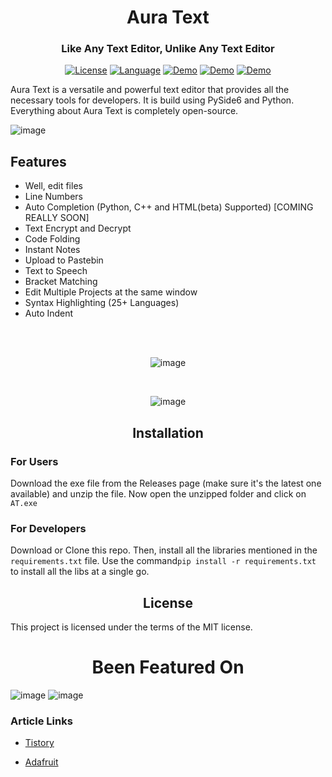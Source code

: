 <h1 align="center"> Aura Text</h1>

<h3 align="center"> Like Any Text Editor, Unlike Any Text Editor</h3>

<div align="center">

  <a href="https://opensource.org/licenses/MIT">![License](https://img.shields.io/badge/License-MIT-yellow)</a>
  <a href="https://opensource.org/">![Language](https://img.shields.io/badge/Open-Source-blue)</a>
  <a href="https://github.com/rohankishore/Aura-Text/releases">![Demo](https://img.shields.io/badge/Download-Now-indigo)</a>
  <a href="https://www.buymeacoffee.com/auratext">![Demo](https://img.shields.io/badge/Donate-BuyMeACoffee-red)</a>
  <a href="https://www.buymeacoffee.com/auratext">![Demo](https://img.shields.io/badge/Fiverr-Hire-green)</a>
</div>

Aura Text is a versatile and powerful text editor that provides all the necessary tools for developers. It is build using PySide6 and Python. Everything about Aura Text is completely open-source.

![image](https://github.com/rohankishore/Aura-Text/assets/109947257/ecfa855e-bcaa-4fbb-918f-efe0d8695c33)

## Features

- Well, edit files
- Line Numbers
- Auto Completion (Python, C++ and HTML(beta) Supported) [COMING REALLY SOON]
- Text Encrypt and Decrypt
- Code Folding
- Instant Notes
- Upload to Pastebin
- Text to Speech
- Bracket Matching
- Edit Multiple Projects at the same window
- Syntax Highlighting (25+ Languages)
- Auto Indent

<br>
<br>

<div align="center">

![image](https://github.com/rohankishore/Aura-Text/assets/109947257/5c94da8f-046b-47c4-ab8e-3744388a3e59)

<br>

![image](https://github.com/rohankishore/Aura-Text/assets/109947257/a80c8af4-2e74-4221-a446-e03cd209db58)

</div>


<h2 align="center">Installation</h2>

### For Users
Download the exe file from the Releases page (make sure it's the latest one available) and unzip the file. Now open the unzipped folder and click on `AT.exe`

### For Developers
Download or Clone this repo. Then, install all the libraries mentioned in the `requirements.txt` file.
Use the command`pip install -r requirements.txt` to install all the libs at a single go.


<h2 align="center">License</h2>
This project is licensed under the terms of the MIT license.


<h1 align="center">Been Featured On</h1>

![image](https://user-images.githubusercontent.com/109947257/229269607-5932f25a-7e87-4769-af9d-119a5b07477a.png)   ![image](https://user-images.githubusercontent.com/109947257/223731266-842deb1a-e651-4714-9a28-7690059f145d.png)

### Article Links

- [Tistory](https://sansamlife.com/entry/IT-%EC%B5%9C%EC%8B%A0-%EC%A0%95%EB%B3%B4-%EC%98%A4%ED%94%88%EC%86%8C%EC%8A%A4-%EC%9B%B9-%EC%95%A0%ED%94%8C%EB%A6%AC%EC%BC%80%EC%9D%B4%EC%85%98-%EC%95%88%EB%93%9C%EB%A1%9C%EC%9D%B4%EB%93%9C%ED%8F%B0-AudioLM#idx4:~:text=github.com/rohankishore/-,Aura%2DText,-GitHub%20%2D%20rohankishore/Aura)

- [Adafruit](https://blog.adafruit.com/2023/03/07/a-novel-text-programming-editor-aura-text-programming-software/)
